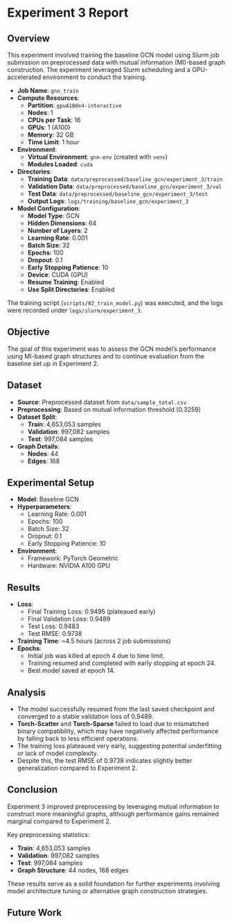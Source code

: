# Experiment 3 Report

## Overview

This experiment involved training the baseline GCN model using Slurm job submission on preprocessed data with mutual information (MI)-based graph construction. The experiment leveraged Slurm scheduling and a GPU-accelerated environment to conduct the training.

- **Job Name**: `gnn_train`
- **Compute Resources**:
  - **Partition**: `gpuA100x4-interactive`
  - **Nodes**: 1
  - **CPUs per Task**: 16
  - **GPUs**: 1 (A100)
  - **Memory**: 32 GB
  - **Time Limit**: 1 hour
- **Environment**:
  - **Virtual Environment**: `gnn-env` (created with `venv`)
  - **Modules Loaded**: `cuda`
- **Directories**:
  - **Training Data**: `data/preprocessed/baseline_gcn/experiment_3/train`
  - **Validation Data**: `data/preprocessed/baseline_gcn/experiment_3/val`
  - **Test Data**: `data/preprocessed/baseline_gcn/experiment_3/test`
  - **Output Logs**: `logs/training/baseline_gcn/experiment_3`
- **Model Configuration**:
  - **Model Type**: GCN
  - **Hidden Dimensions**: 64
  - **Number of Layers**: 2
  - **Learning Rate**: 0.001
  - **Batch Size**: 32
  - **Epochs**: 100
  - **Dropout**: 0.1
  - **Early Stopping Patience**: 10
  - **Device**: CUDA (GPU)
  - **Resume Training**: Enabled
  - **Use Split Directories**: Enabled

The training script (`scripts/02_train_model.py`) was executed, and the logs were recorded under `logs/slurm/experiment_3`.

## Objective

The goal of this experiment was to assess the GCN model’s performance using MI-based graph structures and to continue evaluation from the baseline set up in Experiment 2.

## Dataset

- **Source**: Preprocessed dataset from `data/sample_total.csv`
- **Preprocessing**: Based on mutual information threshold (0.3259)
- **Dataset Split**:
  - **Train**: 4,653,053 samples
  - **Validation**: 997,082 samples
  - **Test**: 997,084 samples
- **Graph Details**:
  - **Nodes**: 44
  - **Edges**: 168

## Experimental Setup

- **Model**: Baseline GCN
- **Hyperparameters**:
  - Learning Rate: 0.001
  - Epochs: 100
  - Batch Size: 32
  - Dropout: 0.1
  - Early Stopping Patience: 10
- **Environment**:
  - Framework: PyTorch Geometric
  - Hardware: NVIDIA A100 GPU

## Results

- **Loss**:
  - Final Training Loss: 0.9495 (plateaued early)
  - Final Validation Loss: 0.9489
  - Test Loss: 0.9483
  - Test RMSE: 0.9738
- **Training Time**: ~4.5 hours (across 2 job submissions)
- **Epochs**:
  - Initial job was killed at epoch 4 due to time limit.
  - Training resumed and completed with early stopping at epoch 24.
  - Best model saved at epoch 14.

## Analysis

- The model successfully resumed from the last saved checkpoint and converged to a stable validation loss of 0.9489.
- **Torch-Scatter** and **Torch-Sparse** failed to load due to mismatched binary compatibility, which may have negatively affected performance by falling back to less efficient operations.
- The training loss plateaued very early, suggesting potential underfitting or lack of model complexity.
- Despite this, the test RMSE of 0.9738 indicates slightly better generalization compared to Experiment 2.

## Conclusion

Experiment 3 improved preprocessing by leveraging mutual information to construct more meaningful graphs, although performance gains remained marginal compared to Experiment 2.

Key preprocessing statistics:
- **Train**: 4,653,053 samples
- **Validation**: 997,082 samples
- **Test**: 997,084 samples
- **Graph Structure**: 44 nodes, 168 edges

These results serve as a solid foundation for further experiments involving model architecture tuning or alternative graph construction strategies.

## Future Work

